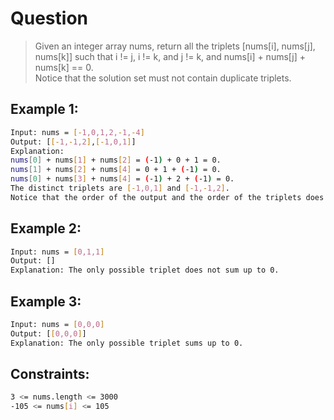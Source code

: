 # Question
> Given an integer array nums, return all the triplets [nums[i], nums[j], nums[k]] such that i != j, i != k, and j != k, and nums[i] + nums[j] + nums[k] == 0.  
> Notice that the solution set must not contain duplicate triplets.

## Example 1:
```bash
Input: nums = [-1,0,1,2,-1,-4]
Output: [[-1,-1,2],[-1,0,1]]
Explanation:
nums[0] + nums[1] + nums[2] = (-1) + 0 + 1 = 0.
nums[1] + nums[2] + nums[4] = 0 + 1 + (-1) = 0.
nums[0] + nums[3] + nums[4] = (-1) + 2 + (-1) = 0.
The distinct triplets are [-1,0,1] and [-1,-1,2].
Notice that the order of the output and the order of the triplets does not matter.
```

## Example 2:
```bash
Input: nums = [0,1,1]
Output: []
Explanation: The only possible triplet does not sum up to 0.
```

## Example 3:
```bash
Input: nums = [0,0,0]
Output: [[0,0,0]]
Explanation: The only possible triplet sums up to 0.
```

## Constraints:
```bash
3 <= nums.length <= 3000
-105 <= nums[i] <= 105
```
